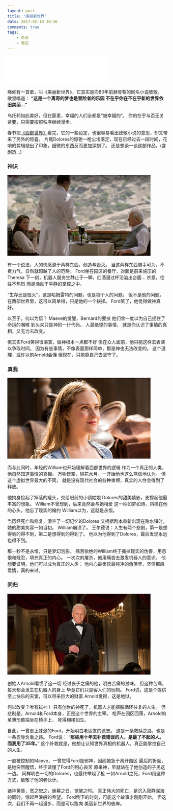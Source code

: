 ```yaml
---
layout: post
title: "美丽新世界"
date: 2017-02-10 10:36
comments: true
tags: 
	- 杂谈
	- 笔记
---
```


<iframe frameborder="no" border="0" marginwidth="0" marginheight="0" width=330 height=86 src="//music.163.com/outchain/player?type=2&id=28949128&auto=0&height=66" style="margin-left: -10px;"></iframe>

痛仰有一首歌，叫《美丽新世界》，它其实是向80年前赫胥黎的同名小说致敬。
歌里唱道：
**“这是一个离奇的梦也是冒险者的乐园
不在乎你在不在乎新的世界依旧美丽…”**

乌托邦如此美好，但在那里，幸福的人们全都是“被幸福的”。
你的在乎与否无关紧要，只需要按照秩序继续漫步。

春节把[《西部世界》](https://movie.douban.com/subject/2338055/)看完，它的一些设定，也很容易看出致敬小说的意思，却又带来了另外的惊喜。
片尾Dolores的惊艳一枪尘埃落定，现在已经过去一段时间，花哨的剪辑褪出了印象，细微的东西反而更加深刻了。
还是想谈一谈这部作品。(含剧透…)

<!-- more -->

### 神识

![](/assets/blogImg/xbsj-1.jpg) 

有一个说法，人的快感源于两样东西，创造与毁灭。
当这两样东西随手可为，不费力气，自然就超越了人的范畴。
Ford坐在园区的餐厅，对面是前来施压的Theresa
下一刻，机器人服务生静止于一瞬，红酒漫过杯沿溢出台面…
杀意，往往不热烈
而是涌动于平静的掌控之中。

“生存还是毁灭”，这是哈姆雷特的问题，也是每个人的问题。
但不是他的问题。
在西部世界里，这可以简单得，只是他的一个抉择。
Ford笑了，他觉得做神真好。

以至于，何以为悟？
Maeve的觉醒，Bernard的要挟
他们曾一度以为自己扼住了命运的咽喉
到头来只是神的一行代码。
人最绝望的事情，
就是你认识了事情的真相，又无力去改变。

但其实Ford笑得很落寞，做神根本一点都不好
但在众人面前，他只能这样去表演以争取时间。
因为有些事情，不像表面那样简单，那是神也无法改变的。
这个道理，或许以前Arnold会懂
但现在，只能靠自己去坚守了。

### 真我

![](/assets/blogImg/xbsj-2.jpg) 

而与此同时，年轻的William也开始理解着西部世界的逻辑
作为一个真正的人类，他自然知道事情的真相。
万物皆空，镜花水月，一开始他也这么笃信地认为。
但这个虚拟世界最大的不同，
就是没有现代社会的各种束缚，真实的人性会得到了释放。

他拘身捡起了掉落的罐头，交给眼前的小镇姑娘
Dolores的甜美倩影，支撑起他最丰富的想象。
William不曾想到，后来竟然会与她相爱
这一秒如梦如诗，斜横在他的心头，他忘了现实的婚约
William以为，这就是永恒。

当历经死亡和修复，清空了一切记忆的Dolores
又根据剧本重新出现在甜水镇时，她的甜美笑容一如当初。
William崩溃了。
王尔德说：人生有两个悲剧，第一是想得到的得不到，第二是想得到的得到了。
他以为他得到了Dolores，最后发现永远也得不到。

那一秒不是永恒，只是梦幻泡影。
痛苦欲绝的William终于撕掉现实的伪善，用怨恨和残忍，填充真正的内心。
一次次的屠杀，他用痛苦去激发机器人的意识。
他想要证明，他们可以成为真正的人类；
他内心最柔软最纯净的角落里，坚信那段爱情，真的来过。

### 同归

![](/assets/blogImg/xbsj-3.jpg)
 
创始人Arnold看惯了这一切
经过丧子之痛的他，明白苦痛的滋味。
但这种苦痛，每天都会发生在机器人的身上
毕竟它们只是客人们的玩物。
Ford说，这是个提供至上快乐的天堂，可以带来巨大的财富
Arnold觉得，这是地狱。

何以改变？唯有弑神！
只有创世的神死了，机器人才能摆脱循环往复的人生。
但悲剧是，Arnold和Ford本身，正是这个世界的主宰。
枪声在园区回荡，Arnold的单薄形骸端坐在椅子上，
死得栩栩如生。

自此，一曾走上殊途的Ford，开始明白老朋友的遗志。
这是一条救赎之路，也是一条忍辱负重之路。
Ford说：
“**那些用十年去补救错误的人，是最了不起的人。**
**而我用了35年。**”
这个补救就是，他想让认知世界真相的机器人，真正能掌控自己的人生。

一直被控制的Maeve，一曾觉得Ford是邪神，因而她急于离开园区
最后的折返，是她突然醒悟，终于读懂了Ford的用心良苦
原来神，早就站在了他创造的子民这一边。
同样明白一切的Dolores，也最终举起了枪
一如Arnold之死，Ford用这种方式，致敬了他的老伙计。

诸神黄昏，宽之恕之，谢幕之日，觉醒之时。
真正伟大的死亡，是沉入寂静深海的同时，惊起巨浪般的希望。
Ford倒下的时刻，可能这个故事才刚刚开始，
但这次，我们不再一起漫步，而是可以跑向
美丽新世界的彼岸。